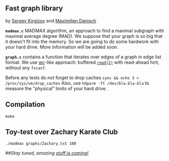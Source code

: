 Fast graph library
------------------

by [Sergey Kirgizov](http://kirgizov.link) and [Maximilien Danisch](http://perso.crans.org/danisch/max/home.html)


**`madmax.c`**
MADMAX algorithm, an approach to find a maximal subgraph with maximal
average degree (MAD).  We suppose that your graph is so big that it
doesn't fit into the memory.  So we are going to do some hardwork with
your hard drive.  More information will be added soon.

**`graph.c`**
contains a function that iterates over edges of a graph in edge list
format.  We use
[wc](http://git.savannah.gnu.org/gitweb/?p=coreutils.git;a=blob;f=src/wc.c;hb=HEAD)-like
approach: buffered
[`read(2)`](http://man7.org/linux/man-pages/man2/read.2.html) with
read-ahead hint, without any `fscanf`.


Before any tests do not forget to drop caches `sync && echo 3 > /proc/sys/vm/drop_caches`
Also, use `hdparm -Tt /dev/bla-bla-bla` to measure the "physical" limits of your hard drive.


## Compilation
`make`

## Toy-test over Zachary Karate Club
`./madmax graphs/Zachary.txt 100`

##_Stay tuned, amazing [stuff is coming!](TODO)_
